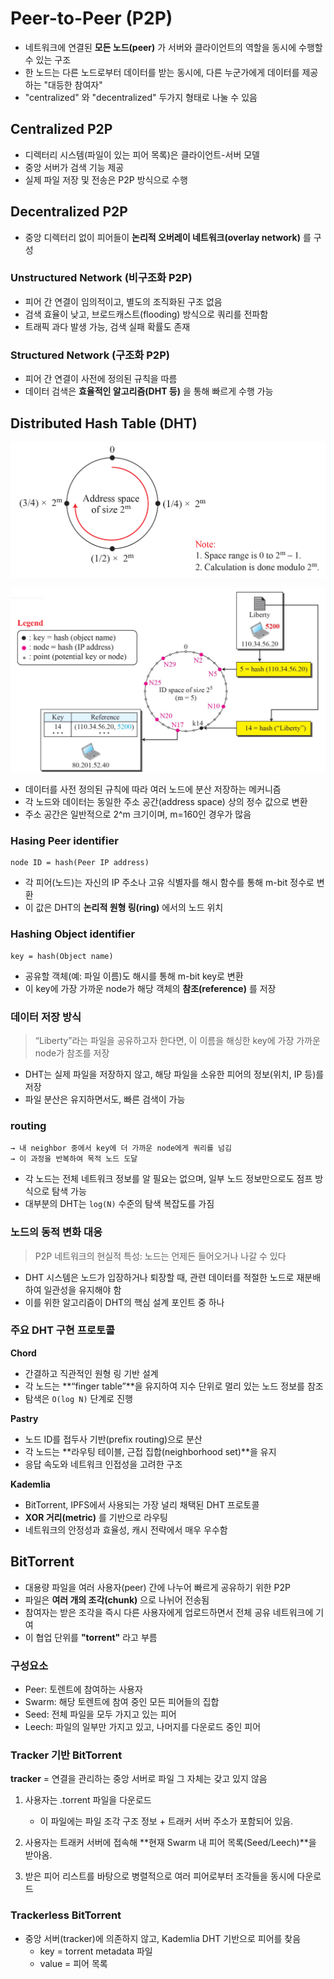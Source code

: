 # Peer-to-Peer (P2P)

- 네트워크에 연결된 **모든 노드(peer)** 가 서버와 클라이언트의 역할을 동시에 수행할 수 있는 구조
- 한 노드는 다른 노드로부터 데이터를 받는 동시에, 다른 누군가에게 데이터를 제공하는 "대등한 참여자"
- "centralized" 와 "decentralized" 두가지 형태로 나눌 수 있음

## Centralized P2P

- 디렉터리 시스템(파일이 있는 피어 목록)은 클라이언트-서버 모델
- 중앙 서버가 검색 기능 제공
- 실제 파일 저장 및 전송은 P2P 방식으로 수행

## Decentralized P2P

- 중앙 디렉터리 없이 피어들이 **논리적 오버레이 네트워크(overlay network)** 를 구성

### Unstructured Network (비구조화 P2P)

- 피어 간 연결이 임의적이고, 별도의 조직화된 구조 없음
- 검색 효율이 낮고, 브로드캐스트(flooding) 방식으로 쿼리를 전파함
- 트래픽 과다 발생 가능, 검색 실패 확률도 존재

### Structured Network (구조화 P2P)

- 피어 간 연결이 사전에 정의된 규칙을 따름
- 데이터 검색은 **효율적인 알고리즘(DHT 등)** 을 통해 빠르게 수행 가능

## Distributed Hash Table (DHT)

![DHT address space](../screenshots/2.4.1.png)

![DHT example](../screenshots/2.4.2.png)

- 데이터를 사전 정의된 규칙에 따라 여러 노드에 분산 저장하는 메커니즘
- 각 노드와 데이터는 동일한 주소 공간(address space) 상의 정수 값으로 변환
- 주소 공간은 일반적으로 2^m 크기이며, m=160인 경우가 많음

### Hasing Peer identifier

```
node ID = hash(Peer IP address)
```

- 각 피어(노드)는 자신의 IP 주소나 고유 식별자를 해시 함수를 통해 m-bit 정수로 변환
- 이 값은 DHT의 **논리적 원형 링(ring)** 에서의 노드 위치

### Hashing Object identifier

```
key = hash(Object name)
```

- 공유할 객체(예: 파일 이름)도 해시를 통해 m-bit key로 변환
- 이 key에 가장 가까운 node가 해당 객체의 **참조(reference)** 를 저장

### 데이터 저장 방식

> “Liberty”라는 파일을 공유하고자 한다면, 이 이름을 해싱한 key에 가장 가까운 node가 참조를 저장

- DHT는 실제 파일을 저장하지 않고, 해당 파일을 소유한 피어의 정보(위치, IP 등)를 저장
- 파일 분산은 유지하면서도, 빠른 검색이 가능

### routing

```
→ 내 neighbor 중에서 key에 더 가까운 node에게 쿼리를 넘김
→ 이 과정을 반복하여 목적 노드 도달
```

- 각 노드는 전체 네트워크 정보를 알 필요는 없으며, 일부 노드 정보만으로도 점프 방식으로 탐색 가능
- 대부분의 DHT는 `log(N)` 수준의 탐색 복잡도를 가짐

### 노드의 동적 변화 대응

> P2P 네트워크의 현실적 특성: 노드는 언제든 들어오거나 나갈 수 있다

- DHT 시스템은 노드가 입장하거나 퇴장할 때, 관련 데이터를 적절한 노드로 재분배하여 일관성을 유지해야 함
- 이를 위한 알고리즘이 DHT의 핵심 설계 포인트 중 하나

### 주요 DHT 구현 프로토콜

**Chord**

- 간결하고 직관적인 원형 링 기반 설계
- 각 노드는 **“finger table”**을 유지하여 지수 단위로 멀리 있는 노드 정보를 참조
- 탐색은 `O(log N)` 단계로 진행

**Pastry**

- 노드 ID를 접두사 기반(prefix routing)으로 분산
- 각 노드는 **라우팅 테이블, 근접 집합(neighborhood set)**을 유지
- 응답 속도와 네트워크 인접성을 고려한 구조

**Kademlia**

- BitTorrent, IPFS에서 사용되는 가장 널리 채택된 DHT 프로토콜
- **XOR 거리(metric)** 를 기반으로 라우팅
- 네트워크의 안정성과 효율성, 캐시 전략에서 매우 우수함

## BitTorrent

- 대용량 파일을 여러 사용자(peer) 간에 나누어 빠르게 공유하기 위한 P2P
- 파일은 **여러 개의 조각(chunk)** 으로 나뉘어 전송됨
- 참여자는 받은 조각을 즉시 다른 사용자에게 업로드하면서 전체 공유 네트워크에 기여
- 이 협업 단위를 **"torrent"** 라고 부름

### 구성요소

- Peer: 토렌트에 참여하는 사용자
- Swarm: 해당 토렌트에 참여 중인 모든 피어들의 집합
- Seed: 전체 파일을 모두 가지고 있는 피어
- Leech: 파일의 일부만 가지고 있고, 나머지를 다운로드 중인 피어

### Tracker 기반 BitTorrent

**tracker** = 연결을 관리하는 중앙 서버로 파일 그 자체는 갖고 있지 않음

1. 사용자는 .torrent 파일을 다운로드

   - 이 파일에는 파일 조각 구조 정보 + 트래커 서버 주소가 포함되어 있음.

2. 사용자는 트래커 서버에 접속해 **현재 Swarm 내 피어 목록(Seed/Leech)**을 받아옴.

3. 받은 피어 리스트를 바탕으로 병렬적으로 여러 피어로부터 조각들을 동시에 다운로드

### Trackerless BitTorrent

- 중앙 서버(tracker)에 의존하지 않고, Kademlia DHT 기반으로 피어를 찾음
  - key = torrent metadata 파일
  - value = 피어 목록
